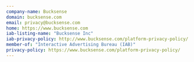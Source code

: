 ```yaml
---
company-name: Bucksense
domain: bucksense.com
email: privacy@bucksense.com
home: https://www.bucksense.com
iab-listing-name: "Bucksense Inc"
iab-privacy-policy: http://www.bucksense.com/platform-privacy-policy/
member-of: "Interactive Advertising Bureau (IAB)"
privacy-policy: https://www.bucksense.com/platform-privacy-policy/
---
```




